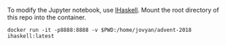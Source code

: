 To modify the Jupyter notebook, use [IHaskell][0]. Mount the root directory of
this repo into the container.

```
docker run -it -p8888:8888 -v $PWD:/home/jovyan/advent-2018 ihaskell:latest
```

[0]: https://github.com/gibiansky/IHaskell
